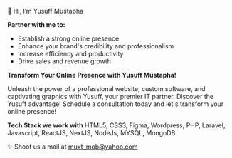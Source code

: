 👋 Hi, I’m Yusuff Mustapha

**Partner with me to:**
- Establish a strong online presence
- Enhance your brand's credibility and professionalism
- Increase efficiency and productivity
- Drive sales and revenue growth

**Transform Your Online Presence with Yusuff Mustapha!**

Unleash the power of a professional website, custom software, and captivating graphics with Yusuff, your premier IT partner. 
Discover the Yusuff advantage! Schedule a consultation today and let's transform your online presence!

**Tech Stack we work with**
HTML5, CSS3, Figma, Wordpress, PHP, Laravel, Javascript, ReactJS, NextJS, NodeJs, MYSQL, MongoDB.

✨ Shoot us a mail at muxt_mob@yahoo.com

<!---
techiestrategy/techiestrategy is a ✨ special ✨ repository because its `README.md` (this file) appears on your GitHub profile.
You can click the Preview link to take a look at your changes.
--->
